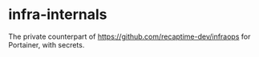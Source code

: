 # infra-internals
The private counterpart of https://github.com/recaptime-dev/infraops for Portainer, with secrets.
